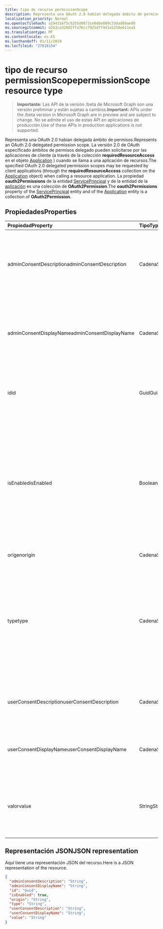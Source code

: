 ```yaml
---
title: tipo de recurso permissionScope
description: Representa una OAuth 2.0 habían delegada ámbito de permisos. La versión 2.0 de OAuth especificado ámbitos de permisos delegado pueden solicitarse por las aplicaciones de cliente (a través de la colección **requiredResourceAccess** en el objeto Application) cuando se llama a una aplicación de recursos. La propiedad **oauth2Permissions** de la entidad ServicePrincipal y de la entidad de la aplicación es una colección de **OAuth2Permission**.
localization_priority: Normal
ms.openlocfilehash: a294316f5c6255d0873ce0dbe809c33dad89ae08
ms.sourcegitcommit: d2b3ca32602ffa76cc7925d7f4d1e2258e611ea5
ms.translationtype: MT
ms.contentlocale: es-ES
ms.lasthandoff: 01/11/2019
ms.locfileid: "27818154"
---
```

# <a name="permissionscope-resource-type"></a><span data-ttu-id="8017f-105">tipo de recurso permissionScope</span><span class="sxs-lookup"><span data-stu-id="8017f-105">permissionScope resource type</span></span>

> <span data-ttu-id="8017f-106">**Importante:** Las API de la versión /beta de Microsoft Graph son una versión preliminar y están sujetas a cambios.</span><span class="sxs-lookup"><span data-stu-id="8017f-106">**Important:** APIs under the /beta version in Microsoft Graph are in preview and are subject to change.</span></span> <span data-ttu-id="8017f-107">No se admite el uso de estas API en aplicaciones de producción.</span><span class="sxs-lookup"><span data-stu-id="8017f-107">Use of these APIs in production applications is not supported.</span></span>

<span data-ttu-id="8017f-108">Representa una OAuth 2.0 habían delegada ámbito de permisos.</span><span class="sxs-lookup"><span data-stu-id="8017f-108">Represents an OAuth 2.0 delegated permission scope.</span></span> <span data-ttu-id="8017f-109">La versión 2.0 de OAuth especificado ámbitos de permisos delegado pueden solicitarse por las aplicaciones de cliente (a través de la colección **requiredResourceAccess** en el objeto [Application](application.md) ) cuando se llama a una aplicación de recursos.</span><span class="sxs-lookup"><span data-stu-id="8017f-109">The specified OAuth 2.0 delegated permission scopes may be requested by client applications (through the **requiredResourceAccess** collection on the [Application](application.md) object) when calling a resource application.</span></span> <span data-ttu-id="8017f-110">La propiedad **oauth2Permissions** de la entidad [ServicePrincipal](serviceprincipal.md) y de la entidad de la [aplicación](application.md) es una colección de **OAuth2Permission**.</span><span class="sxs-lookup"><span data-stu-id="8017f-110">The **oauth2Permissions** property of the [ServicePrincipal](serviceprincipal.md) entity and of the [Application](application.md) entity is a collection of **OAuth2Permission**.</span></span>

## <a name="properties"></a><span data-ttu-id="8017f-111">Propiedades</span><span class="sxs-lookup"><span data-stu-id="8017f-111">Properties</span></span>

| <span data-ttu-id="8017f-112">Propiedad</span><span class="sxs-lookup"><span data-stu-id="8017f-112">Property</span></span> | <span data-ttu-id="8017f-113">Tipo</span><span class="sxs-lookup"><span data-stu-id="8017f-113">Type</span></span> | <span data-ttu-id="8017f-114">Description</span><span class="sxs-lookup"><span data-stu-id="8017f-114">Description</span></span> |
|:---------------|:--------|:----------|
|<span data-ttu-id="8017f-115">adminConsentDescription</span><span class="sxs-lookup"><span data-stu-id="8017f-115">adminConsentDescription</span></span>|<span data-ttu-id="8017f-116">Cadena</span><span class="sxs-lookup"><span data-stu-id="8017f-116">String</span></span>| <span data-ttu-id="8017f-117">Texto de Ayuda de permiso que aparece en las experiencias de asignación de consentimiento y aplicación de administración.</span><span class="sxs-lookup"><span data-stu-id="8017f-117">Permission help text that appears in the admin consent and app assignment experiences.</span></span> |
|<span data-ttu-id="8017f-118">adminConsentDisplayName</span><span class="sxs-lookup"><span data-stu-id="8017f-118">adminConsentDisplayName</span></span>|<span data-ttu-id="8017f-119">Cadena</span><span class="sxs-lookup"><span data-stu-id="8017f-119">String</span></span>| <span data-ttu-id="8017f-120">Nombre para mostrar para el permiso que aparece en las experiencias de asignación de consentimiento y aplicación de administración.</span><span class="sxs-lookup"><span data-stu-id="8017f-120">Display name for the permission that appears in the admin consent and app assignment experiences.</span></span> |
|<span data-ttu-id="8017f-121">id</span><span class="sxs-lookup"><span data-stu-id="8017f-121">id</span></span>|<span data-ttu-id="8017f-122">Guid</span><span class="sxs-lookup"><span data-stu-id="8017f-122">Guid</span></span>| <span data-ttu-id="8017f-123">Identificador de permiso de ámbito único dentro de la colección oauth2Permissions.</span><span class="sxs-lookup"><span data-stu-id="8017f-123">Unique scope permission identifier inside the oauth2Permissions collection.</span></span> |
|<span data-ttu-id="8017f-124">isEnabled</span><span class="sxs-lookup"><span data-stu-id="8017f-124">isEnabled</span></span>|<span data-ttu-id="8017f-125">Boolean</span><span class="sxs-lookup"><span data-stu-id="8017f-125">Boolean</span></span>| <span data-ttu-id="8017f-126">Al crear o actualizar un permiso, se debe establecer esta propiedad en **true** (que es el valor predeterminado).</span><span class="sxs-lookup"><span data-stu-id="8017f-126">When creating or updating a permission, this property must be set to **true** (which is the default).</span></span> <span data-ttu-id="8017f-127">Para eliminar un permiso, primero se debe establecer esta propiedad en **false**.</span><span class="sxs-lookup"><span data-stu-id="8017f-127">To delete a permission, this property must first be set to **false**.</span></span> <span data-ttu-id="8017f-128">En ese momento, en una llamada posterior, se puede quitar el permiso.</span><span class="sxs-lookup"><span data-stu-id="8017f-128">At that point, in a subsequent call, the permission may be removed.</span></span> |
|<span data-ttu-id="8017f-129">origen</span><span class="sxs-lookup"><span data-stu-id="8017f-129">origin</span></span>|<span data-ttu-id="8017f-130">Cadena</span><span class="sxs-lookup"><span data-stu-id="8017f-130">String</span></span>| <span data-ttu-id="8017f-131">Para uso interno.</span><span class="sxs-lookup"><span data-stu-id="8017f-131">For internal use.</span></span> |
|<span data-ttu-id="8017f-132">type</span><span class="sxs-lookup"><span data-stu-id="8017f-132">type</span></span>|<span data-ttu-id="8017f-133">Cadena</span><span class="sxs-lookup"><span data-stu-id="8017f-133">String</span></span>| <span data-ttu-id="8017f-134">Especifica si se puede aceptado este permiso ámbito por un usuario final, o si es un permiso de todo el inquilino que debe ser aceptado por un administrador de la compañía.</span><span class="sxs-lookup"><span data-stu-id="8017f-134">Specifies whether this scope permission can be consented to by an end user, or whether it is a tenant-wide permission that must be consented to by a company administrator.</span></span> <span data-ttu-id="8017f-135">Los valores posibles son el *usuario* o *Administrador*.</span><span class="sxs-lookup"><span data-stu-id="8017f-135">Possible values are *User* or *Admin*.</span></span> |
|<span data-ttu-id="8017f-136">userConsentDescription</span><span class="sxs-lookup"><span data-stu-id="8017f-136">userConsentDescription</span></span>|<span data-ttu-id="8017f-137">Cadena</span><span class="sxs-lookup"><span data-stu-id="8017f-137">String</span></span>| <span data-ttu-id="8017f-138">Texto de Ayuda de permiso que aparece en la experiencia de consentimiento de usuario final.</span><span class="sxs-lookup"><span data-stu-id="8017f-138">Permission help text that appears in the end-user consent experience.</span></span> |
|<span data-ttu-id="8017f-139">userConsentDisplayName</span><span class="sxs-lookup"><span data-stu-id="8017f-139">userConsentDisplayName</span></span>|<span data-ttu-id="8017f-140">Cadena</span><span class="sxs-lookup"><span data-stu-id="8017f-140">String</span></span>| <span data-ttu-id="8017f-141">Nombre para mostrar para el permiso que aparece en la experiencia de consentimiento de usuario final.</span><span class="sxs-lookup"><span data-stu-id="8017f-141">Display name for the permission that appears in the end-user consent experience.</span></span> |
|<span data-ttu-id="8017f-142">valor</span><span class="sxs-lookup"><span data-stu-id="8017f-142">value</span></span>|<span data-ttu-id="8017f-143">String</span><span class="sxs-lookup"><span data-stu-id="8017f-143">String</span></span>| <span data-ttu-id="8017f-144">El valor de la notificación de ámbito que se debe esperar la aplicación de recursos en el token de acceso de OAuth 2.0.</span><span class="sxs-lookup"><span data-stu-id="8017f-144">The value of the scope claim that the resource application should expect in the OAuth 2.0 access token.</span></span> |

## <a name="json-representation"></a><span data-ttu-id="8017f-145">Representación JSON</span><span class="sxs-lookup"><span data-stu-id="8017f-145">JSON representation</span></span>
<span data-ttu-id="8017f-146">Aquí tiene una representación JSON del recurso.</span><span class="sxs-lookup"><span data-stu-id="8017f-146">Here is a JSON representation of the resource.</span></span>

<!-- {
  "blockType": "resource",
  "optionalProperties": [

  ],
  "@odata.type": "microsoft.graph.permissionScope"
}-->

```json
{
  "adminConsentDescription": "String",
  "adminConsentDisplayName": "String",
  "id": "Guid",
  "isEnabled": true,
  "origin": "String",
  "type": "String",
  "userConsentDescription": "String",
  "userConsentDisplayName": "String",
  "value": "String"
}

```


<!-- uuid: 8fcb5dbc-d5aa-4681-8e31-b001d5168d79
2015-10-25 14:57:30 UTC -->
<!-- {
  "type": "#page.annotation",
  "description": "permissionScope resource",
  "keywords": "",
  "section": "documentation",
  "tocPath": ""
}-->
